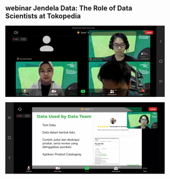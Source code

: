 
## webinar Jendela Data: The Role of Data Scientists at Tokopedia

![Tambah Data](https://github.com/NormalikaShandi/IF214002/blob/main/Seminar/30Maret2022/img/seminarTokopedia1.jpeg "Tambah Data")

![Tambah Data](https://github.com/NormalikaShandi/IF214002/blob/main/Seminar/30Maret2022/img/seminarTokopedia2.jpeg "Tambah Data")

